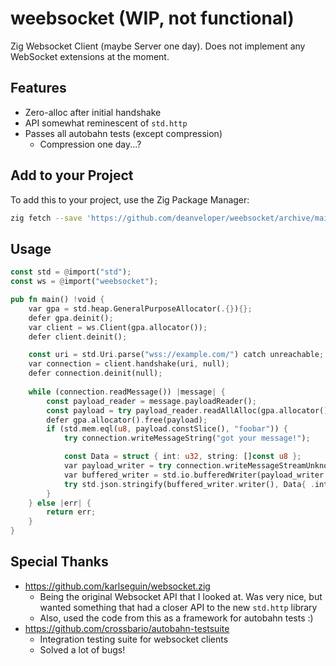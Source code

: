# weebsocket (WIP, not functional)

Zig Websocket Client (maybe Server one day). Does not implement any WebSocket extensions at the moment.

## Features

- Zero-alloc after initial handshake
- API somewhat reminescent of `std.http`
- Passes all autobahn tests (except compression)
  - Compression one day...?

## Add to your Project

To add this to your project, use the Zig Package Manager:

```bash
zig fetch --save 'https://github.com/deanveloper/weebsocket/archive/main.tgz' # todo - change to use tagged versions
```

## Usage

```rust
const std = @import("std");
const ws = @import("weebsocket");

pub fn main() !void {
	var gpa = std.heap.GeneralPurposeAllocator(.{}){};
	defer gpa.deinit();
	var client = ws.Client(gpa.allocator());
	defer client.deinit();

	const uri = std.Uri.parse("wss://example.com/") catch unreachable;
	var connection = client.handshake(uri, null);
	defer connection.deinit(null);
	
	while (connection.readMessage()) |message| {
		const payload_reader = message.payloadReader();
		const payload = try payload_reader.readAllAlloc(gpa.allocator());
		defer gpa.allocator().free(payload);
		if (std.mem.eql(u8, payload.constSlice(), "foobar")) {
			try connection.writeMessageString("got your message!");

			const Data = struct { int: u32, string: []const u8 };
			var payload_writer = try connection.writeMessageStreamUnknownLength(.text);
			var buffered_writer = std.io.bufferedWriter(payload_writer.writer());
			try std.json.stringify(buffered_writer.writer(), Data{ .int = 5, .string = "some value" }, .{});
		}
	} else |err| {
		return err;
	}
}
```

## Special Thanks

- https://github.com/karlseguin/websocket.zig
	- Being the original Websocket API that I looked at. Was very nice, but wanted something that had a closer API to the new `std.http` library
	- Also, used the code from this as a framework for autobahn tests :)
- https://github.com/crossbario/autobahn-testsuite
    - Integration testing suite for websocket clients
	- Solved a lot of bugs!